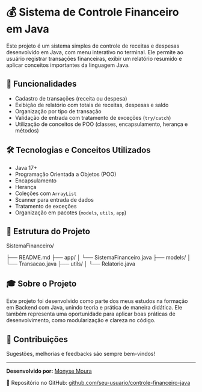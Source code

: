 # 💰 Sistema de Controle Financeiro em Java

Este projeto é um sistema simples de controle de receitas e despesas desenvolvido em Java, com menu interativo no terminal. Ele permite ao usuário registrar transações financeiras, exibir um relatório resumido e aplicar conceitos importantes da linguagem Java.

## 🚀 Funcionalidades

- Cadastro de transações (receita ou despesa)
- Exibição de relatório com totais de receitas, despesas e saldo
- Organização por tipo de transação
- Validação de entrada com tratamento de exceções (`try/catch`)
- Utilização de conceitos de POO (classes, encapsulamento, herança e métodos)

## 🛠️ Tecnologias e Conceitos Utilizados

- Java 17+
- Programação Orientada a Objetos (POO)
- Encapsulamento
- Herança
- Coleções com `ArrayList`
- Scanner para entrada de dados
- Tratamento de exceções
- Organização em pacotes (`models`, `utils`, `app`)

## 📁 Estrutura do Projeto

SistemaFinanceiro/ 

├── README.md 
├── app/ │ 
└── SistemaFinanceiro.java
├── models/ │
└── Transacao.java 
├── utils/ │
└── Relatorio.java


## 🎓 Sobre o Projeto

Este projeto foi desenvolvido como parte dos meus estudos na formação em Backend com Java, unindo teoria e prática de maneira didática. Ele também representa uma oportunidade para aplicar boas práticas de desenvolvimento, como modularização e clareza no código.

## 🤝 Contribuições

Sugestões, melhorias e feedbacks são sempre bem-vindos!

---

**Desenvolvido por:** [Monyse Moura](https://www.linkedin.com/in/monyse-moura-5b0759351)

🔗 Repositório no GitHub: [github.com/seu-usuario/controle-financeiro-java](https://github.com/monyse56/controle-financeiro-java)

